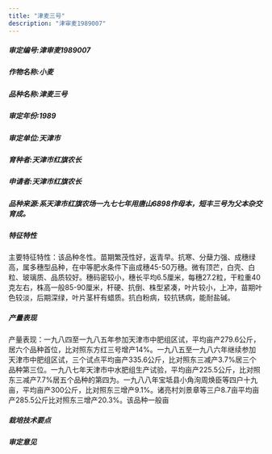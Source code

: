 ```yaml
---
title: "津麦三号"
description: "津审麦1989007"
---
```

##### 审定编号:津审麦1989007

##### 作物名称:小麦

##### 品种名称:津麦三号

##### 审定年份:1989

##### 审定单位:天津市

##### 育种者:天津市红旗农长

##### 申请者:天津市红旗农长

##### 品种来源:系天津市红旗农场一九七七年用唐山6898作母本，短丰三号为父本杂交育成。

##### 特征特性
主要特征特性：该品种冬性。苗期繁茂性好，返青早。抗寒、分蘖力强、成穗绿高，属多穗型品种，在中等肥水条件下亩成穗45-50万穗。微有顶芒，白壳、白粒、玻璃质、品质较好。穗码密较小，穗长平均6.5厘米，每穗27.2粒，干粒重40克左右，株高一般85-90厘米，杆硬、抗倒、株型紧凑，叶片较小，上冲，苗期叶色较淡，后期深绿，叶片茎杆有蜡质。抗白粉病，较抗锈病，能耐盐碱。

##### 产量表现
产量表现：一九八四至一九八五年参加天津市中肥组区试，平均亩产279.6公斤，居六个品种首位，比对照东方红三号增产14%。一九八五至一九八六年继续参加天津市中肥组区试，三个试点平均亩产335.6公斤，比对照东三减产3.7%居三个品种第三位。一九八七年天津市中水肥组生产试验，平均亩产225.5公斤，比对照东三减产7.7%居五个品种的第四为。一九八八年宝坻县小角洵周焕臣等四户十九亩，平均亩产300公斤，比对照东三增产9.1%。诸亮村刘景章等三户8.7亩平均亩产285.5公斤比对照东三增产20.3%。该品种一般亩

##### 栽培技术要点


##### 审定意见

